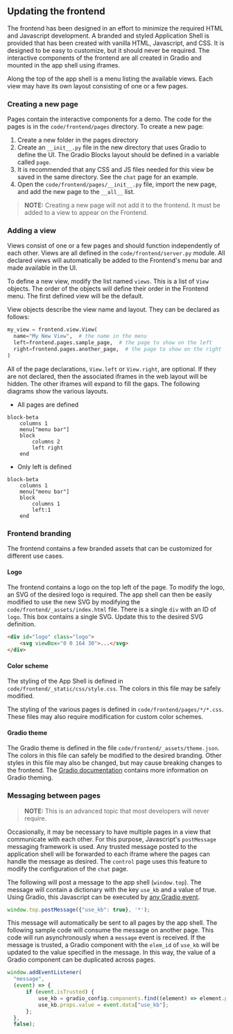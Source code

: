 ## Updating the frontend

The frontend has been designed in an effort to minimize the required HTML and Javascript development. A branded and styled Application Shell is provided that has been created with vanilla HTML, Javascript, and CSS. It is designed to be easy to customize, but it should never be required. The interactive components of the frontend are all created in Gradio and mounted in the app shell using iframes.

Along the top of the app shell is a menu listing the available views. Each view may have its own layout consisting of one or a few pages.

### Creating a new page

Pages contain the interactive components for a demo. The code for the pages is in the `code/frontend/pages` directory. To create a new page:

1. Create a new folder in the pages directory
1. Create an `__init__.py` file in the new directory that uses Gradio to define the UI. The Gradio Blocks layout should be defined in a variable called `page`.
1. It is recommended that any CSS and JS files needed for this view be saved in the same directory. See the `chat` page for an example.
1. Open the `code/frontend/pages/__init__.py` file, import the new page, and add the new page to the `__all__` list.

> **NOTE:** Creating a new page will not add it to the frontend. It must be added to a view to appear on the Frontend.

### Adding a view

Views consist of one or a few pages and should function independently of each other. Views are all defined in the `code/frontend/server.py` module. All declared views will automatically be added to the Frontend's menu bar and made available in the UI.

To define a new view, modify the list named `views`. This is a list of `View` objects. The order of the objects will define their order in the Frontend menu. The first defined view will be the default.

View objects describe the view name and layout. They can be declared as follows:
```python
my_view = frontend.view.View(
  name="My New View",  # the name in the menu
  left=frontend.pages.sample_page,  # the page to show on the left
  right=frontend.pages.another_page,  # the page to show on the right
)
```

All of the page declarations, `View.left` or `View.right`, are optional. If they are not declared, then the associated iframes in the web layout will be hidden. The other iframes will expand to fill the gaps. The following diagrams show the various layouts.

  - All pages are defined

```mermaid
block-beta
    columns 1
    menu["menu bar"]
    block
        columns 2
        left right
    end
```

  - Only left is defined

```mermaid
block-beta
    columns 1
    menu["menu bar"]
    block
        columns 1
        left:1
    end
```

### Frontend branding

The frontend contains a few branded assets that can be customized for different use cases.

#### Logo

The frontend contains a logo on the top left of the page. To modify the logo, an SVG of the desired logo is required. The app shell can then be easily modified to use the new SVG by modifying the `code/frontend/_assets/index.html` file. There is a single `div` with an ID of `logo`. This box contains a single SVG. Update this to the desired SVG definition.

```html
<div id="logo" class="logo">
    <svg viewBox="0 0 164 30">...</svg>
</div>
```

#### Color scheme

The styling of the App Shell is defined in `code/frontend/_static/css/style.css`. The colors in this file may be safely modified.

The styling of the various pages is defined in `code/frontend/pages/*/*.css`. These files may also require modification for custom color schemes.

#### Gradio theme

The Gradio theme is defined in the file `code/frontend/_assets/theme.json`. The colors in this file can safely be modified to the desired branding. Other styles in this file may also be changed, but may cause breaking changes to the frontend. The [Gradio documentation](https://www.gradio.app/guides/theming-guide) contains more information on Gradio theming.

### Messaging between pages

> **NOTE:** This is an advanced topic that most developers will never require.

Occasionally, it may be necessary to have multiple pages in a view that communicate with each other. For this purpose, Javascript's `postMessage` messaging framework is used. Any trusted message posted to the application shell will be forwarded to each iframe where the pages can handle the message as desired. The `control` page uses this feature to modify the configuration of the `chat` page.

The following will post a message to the app shell (`window.top`). The message will contain a dictionary with the key `use_kb` and a value of true. Using Gradio, this Javascript can be executed by [any Gradio event](https://www.gradio.app/guides/custom-CSS-and-JS#adding-custom-java-script-to-your-demo).

```javascript
window.top.postMessage({"use_kb": true}, '*');
```

This message will automatically be sent to all pages by the app shell. The following sample code will consume the message on another page. This code will run asynchronously when a `message` event is received. If the message is trusted, a Gradio component with the `elem_id` of `use_kb` will be updated to the value specified in the message. In this way, the value of a Gradio component can be duplicated across pages.

```javascript
window.addEventListener(
  "message",
  (event) => {
      if (event.isTrusted) {
          use_kb = gradio_config.components.find((element) => element.props.elem_id == "use_kb");
          use_kb.props.value = event.data["use_kb"];
      };
  },
  false);
```
